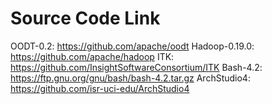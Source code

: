 # Source Code Link
OODT-0.2: https://github.com/apache/oodt 
Hadoop-0.19.0: https://github.com/apache/hadoop 
ITK: https://github.com/InsightSoftwareConsortium/ITK 
Bash-4.2: https://ftp.gnu.org/gnu/bash/bash-4.2.tar.gz
ArchStudio4: https://github.com/isr-uci-edu/ArchStudio4
